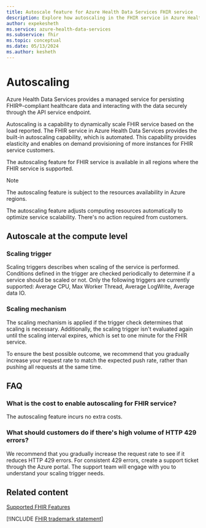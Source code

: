 ```yaml
---
title: Autoscale feature for Azure Health Data Services FHIR service
description: Explore how autoscaling in the FHIR service in Azure Health Data Services boosts efficiency and helps ensure optimal performance by scaling resources based on load.
author: expekesheth
ms.service: azure-health-data-services
ms.subservice: fhir
ms.topic: conceptual
ms.date: 05/13/2024
ms.author: kesheth
---
```


# Autoscaling

Azure Health Data Services provides a managed service for persisting FHIR&reg;-compliant healthcare data and interacting with the data securely through the API service endpoint. 

Autoscaling is a capability to dynamically scale FHIR service based on the load reported. The FHIR service in Azure Health Data Services provides the built-in autoscaling capability, which is automated. This capability provides elasticity and enables on demand provisioning of more instances for FHIR service customers.

The autoscaling feature for FHIR service is available in all regions where the FHIR service is supported.
> [!NOTE]
> The autoscaling feature is subject to the resources availability in Azure regions.

The autoscaling feature adjusts computing resources automatically to optimize service scalability. There's no action required from customers.

## Autoscale at the compute level

### Scaling trigger

Scaling triggers describes when scaling of the service is performed. Conditions defined in the trigger are checked periodically to determine if a service should be scaled or not. Only the following triggers are currently supported: Average CPU, Max Worker Thread, Average LogWrite, Average data IO.
    
### Scaling mechanism

The scaling mechanism is applied if the trigger check determines that scaling is necessary. Additionally, the scaling trigger isn't evaluated again until the scaling interval expires, which is set to one minute for the FHIR service.

To ensure the best possible outcome, we recommend that you gradually increase your request rate to match the expected push rate, rather than pushing all requests at the same time. 

## FAQ

### What is the cost to enable autoscaling for FHIR service?  

The autoscaling feature incurs no extra costs.

### What should customers do if there's high volume of HTTP 429 errors?

We recommend that you gradually increase the request rate to see if it reduces HTTP 429 errors. For consistent 429 errors, create a support ticket through the Azure portal. The support team will engage with you to understand your scaling trigger needs.

## Related content

[Supported FHIR Features](fhir-features-supported.md)

[!INCLUDE [FHIR trademark statement](../includes/healthcare-apis-fhir-trademark.md)]
